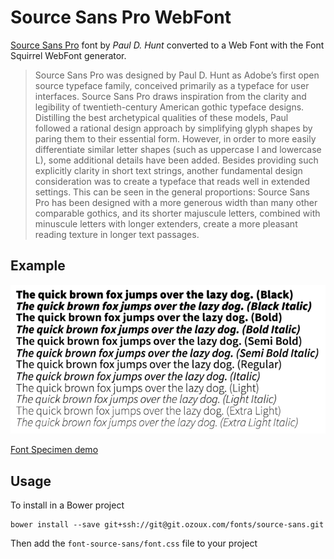 Source Sans Pro WebFont
======================

[Source Sans Pro](http://www.fontsquirrel.com/fonts/source-sans) font by _Paul D. Hunt_ 
converted to a Web Font with the Font Squirrel WebFont generator.

> Source Sans Pro was designed by Paul D. Hunt as Adobe’s first open source typeface family, conceived primarily as a typeface for user interfaces. Source Sans Pro draws inspiration from the clarity and legibility of twentieth-century American gothic typeface designs. Distilling the best archetypical qualities of these models, Paul followed a rational design approach by simplifying glyph shapes by paring them to their essential form. However, in order to more easily differentiate similar letter shapes (such as uppercase I and lowercase L), some additional details have been added. Besides providing such explicitly clarity in short text strings, another fundamental design consideration was to create a typeface that reads well in extended settings. This can be seen in the general proportions: Source Sans Pro has been designed with a more generous width than many other comparable gothics, and its shorter majuscule letters, combined with minuscule letters with longer extenders, create a more pleasant reading texture in longer text passages.

Example
-------

![Font Example](./demo.png)

[Font Specimen demo](./demo.html)

Usage
-----

To install in a Bower project

```
bower install --save git+ssh://git@git.ozoux.com/fonts/source-sans.git
```

Then add the `font-source-sans/font.css` file to your project
